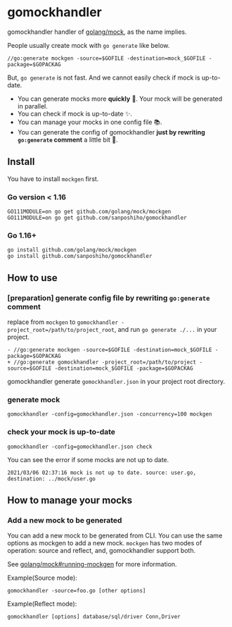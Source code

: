 # gomockhandler

gomockhandler handler of [golang/mock](https://github.com/golang/mock), as the name implies.

People usually create mock with `go generate` like below.
```
//go:generate mockgen -source=$GOFILE -destination=mock_$GOFILE -package=$GOPACKAG
```

But, `go generate` is not fast. And we cannot easily check if mock is up-to-date.

- You can generate mocks more **quickly** :rocket:. Your mock will be generated in parallel.
- You can check if mock is up-to-date :sparkles:.
- You can manage your mocks in one config file :books:.
- You can generate the config of gomockhandler **just by rewriting `go:generate` comment** a little bit :wrench:.

## Install

You have to install `mockgen` first.

### Go version < 1.16
```
GO111MODULE=on go get github.com/golang/mock/mockgen
GO111MODULE=on go get github.com/sanposhiho/gomockhandler
```
### Go 1.16+
```
go install github.com/golang/mock/mockgen
go install github.com/sanposhiho/gomockhandler
```

## How to use

### [preparation] generate config file by rewriting `go:generate` comment

replace from `mockgen` to `gomockhandler -project_root=/path/to/project_root`, and run `go generate ./...` in your project.

```
- //go:generate mockgen -source=$GOFILE -destination=mock_$GOFILE -package=$GOPACKAG
+ //go:generate gomockhandler -project_root=/path/to/project -source=$GOFILE -destination=mock_$GOFILE -package=$GOPACKAG
```

gomockhandler generate `gomockhandler.json` in your project root directory.

### generate mock

```
gomockhandler -config=gomockhandler.json -concurrency=100 mockgen
```

### check your mock is up-to-date

```
gomockhandler -config=gomockhandler.json check
```

You can see the error if some mocks are not up to date.

```
2021/03/06 02:37:16 mock is not up to date. source: user.go, destination: ../mock/user.go
```

## How to manage your mocks

### Add a new mock to be generated

You can add a new mock to be generated from CLI. You can use the same options as mockgen to add a new mock.
`mockgen` has two modes of operation: source and reflect, and, gomockhandler support both.

See [golang/mock#running-mockgen](https://github.com/golang/mock#running-mockgen) for more information.


Example(Source mode):
```
gomockhandler -source=foo.go [other options]
```

Example(Reflect mode):
```
gomockhandler [options] database/sql/driver Conn,Driver
```
